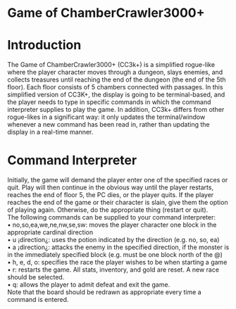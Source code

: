 # Game of ChamberCrawler3000+
# Introduction
The Game of ChamberCrawler3000+ (CC3k+) is a simplified rogue-like where the player character moves through a dungeon, slays enemies, and collects treasures until reaching the end of the dungeon (the end of the 5th floor). Each floor consists of 5 chambers connected with passages. In this simplified version of CC3K+, the display is going to be terminal-based, and the player needs to type in specific commands in which the command interpreter supplies to play the game. In addition, CC3k+ differs from other rogue-likes in a significant way: it only updates the terminal/window whenever a new command has been read in, rather than updating the display in a real-time manner. 

# Command Interpreter
Initially, the game will demand the player enter one of the specified races or quit. Play will then continue in the obvious way
until the player restarts, reaches the end of floor 5, the PC dies, or the player quits. If the player reaches the end of the game
or their character is slain, give them the option of playing again. Otherwise, do the appropriate thing (restart or quit).
<br>
The following commands can be supplied to your command interpreter:
<br>
• no,so,ea,we,ne,nw,se,sw: moves the player character one block in the appropriate cardinal direction
<br>
• u ¡direction¿: uses the potion indicated by the direction (e.g. no, so, ea)
<br>
• a ¡direction¿: attacks the enemy in the specified direction, if the monster is in the immediately specified block (e.g.
must be one block north of the @)
<br>
• h, e, d, o: specifies the race the player wishes to be when starting a game
<br>
• r: restarts the game. All stats, inventory, and gold are reset. A new race should be selected.
<br>
• q: allows the player to admit defeat and exit the game.
<br>
Note that the board should be redrawn as appropriate every time a command is entered.
